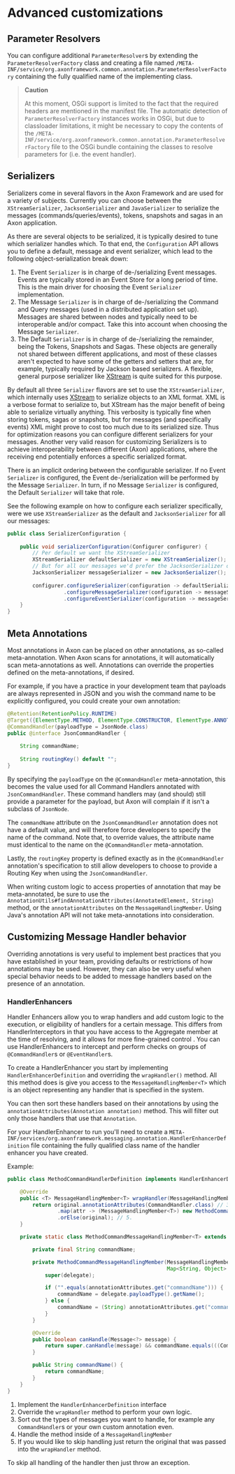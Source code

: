 # Advanced customizations

## Parameter Resolvers

You can configure additional `ParameterResolver`s by extending the `ParameterResolverFactory` class and creating a file named `/META-INF/service/org.axonframework.common.annotation.ParameterResolverFactory` containing the fully qualified name of the implementing class.

> **Caution**
>
> At this moment, OSGi support is limited to the fact that the required headers are mentioned in the manifest file. The automatic detection of `ParameterResolverFactory` instances works in OSGi, but due to classloader limitations, it might be necessary to copy the contents of the `/META-INF/service/org.axonframework.common.annotation.ParameterResolverFactory` file to the OSGi bundle containing the classes to resolve parameters for \(i.e. the event handler\).

## Serializers

Serializers come in several flavors in the Axon Framework and are used for a variety of subjects. Currently you can choose between the `XStreamSerializer`, `JacksonSerializer` and `JavaSerializer` to serialize the messages (commands/queries/events), tokens, snapshots and sagas in an Axon application. 

As there are several objects to be serialized, it is typically desired to tune which serializer handles which. To that end, the `Configuration` API allows you to define a default, message and event serializer, which lead to the following object-serialization break down:

1. The Event `Serializer` is in charge of de-/serializing Event messages. Events are typically stored in an Event Store for a long period of time. This is the main driver for choosing the Event `Serializer` implementation.
2. The Message `Serializer` is in charge of de-/serializing the Command and Query messages (used in a distributed application set up). Messages are shared between nodes and typically need to be interoperable and/or compact. Take this into account when choosing the Message `Serializer`. 
3. The Default `Serializer` is in charge of de-/serializing the remainder, being the Tokens, Snapshots and Sagas. These objects are generally not shared between different applications, and most of these classes aren't expected to have some of the getters and setters that are, for example, typically required by Jackson based serializers. A flexible, general purpose serializer like [XStream](http://x-stream.github.io/) is quite suited for this purpose.

By default all three `Serializer` flavors are set to use the `XStreamSerializer`, which internally uses [XStream](http://x-stream.github.io/) to serialize objects to an XML format. XML is a verbose format to serialize to, but XStream has the major benefit of being able to serialize virtually anything. This verbosity is typically fine when storing tokens, sagas or snapshots, but for messages (and specifically events) XML might prove to cost too much due to its serialized size. Thus for optimization reasons you can configure different serializers for your messages. Another very valid reason for customizing Serializers is to achieve interoperability between different (Axon) applications, where the receiving end potentially enforces a specific serialized format.

There is an implicit ordering between the configurable serializer. If no Event `Serializer` is configured, the Event de-/serialization will be performed by the Message `Serializer`. In turn, if no Message `Serializer` is configured, the Default `Serializer` will take that role.

See the following example on how to configure each serializer specifically, were we use `XStreamSerializer` as the default and `JacksonSerializer` for all our messages: 

```java
public class SerializerConfiguration {
    
    public void serializerConfiguration(Configurer configurer) {
        // Per default we want the XStreamSerializer
        XStreamSerializer defaultSerializer = new XStreamSerializer();
        // But for all our messages we'd prefer the JacksonSerializer due to JSON its smaller format
        JacksonSerializer messageSerializer = new JacksonSerializer();
        
        configurer.configureSerializer(configuration -> defaultSerializer)
                  .configureMessageSerializer(configuration -> messageSerializer)
                  .configureEventSerializer(configuration -> messageSerializer);
    }
}

```

## Meta Annotations

Most annotations in Axon can be placed on other annotations, as so-called meta-annotation. When Axon scans for annotations, it will automatically scan meta-annotations as well. Annotations can override the properties defined on the meta-annotations, if desired.

For example, if you have a practice in your development team that payloads are always represented in JSON and you wish the command name to be explicitly configured, you could create your own annotation:
```java
@Retention(RetentionPolicy.RUNTIME)
@Target({ElementType.METHOD, ElementType.CONSTRUCTOR, ElementType.ANNOTATION_TYPE})
@CommandHandler(payloadType = JsonNode.class)
public @interface JsonCommandHandler {
    
    String commandName;
    
    String routingKey() default "";
}
```

By specifying the `payloadType` on the `@CommandHandler` meta-annotation, this becomes the value used for all Command Handlers annotated with `JsonCommandHandler`. These command handlers may (and should) still provide a parameter for the payload, but Axon will complain if it isn't a subclass of `JsonNode`.

The `commandName` attribute on the `JsonCommandHandler` annotation does not have a default value, and will therefore force developers to specify the name of the command. Note that, to override values, the attribute name must identical to the name on the `@CommandHandler` meta-annotation.

Lastly, the `routingKey` property is defined exactly as in the `@CommandHandler` annotation's specification to still allow developers to choose to provide a Routing Key when using the `JsonCommandHandler`.

When writing custom logic to access properties of annotation that may be meta-annotated, be sure to use the `AnnotationUtils#findAnnotationAttributes(AnnotatedElement, String)` method, or the `annotationAttributes` on the `MessageHandlingMember`. Using Java's annotation API will not take meta-annotations into consideration.

## Customizing Message Handler behavior

Overriding annotations is very useful to implement best practices that you have established in your team, providing defaults or restrictions of how annotations may be used. However, they can also be very useful when special behavior needs to be added to message handlers based on the presence of an annotation.

### HandlerEnhancers

Handler Enhancers allow you to wrap handlers and add custom logic to the execution, or eligibility of handlers for a certain message. This differs from HandlerInterceptors in that you have access to the Aggregate member at the time of resolving, and it allows for more fine-grained control
.
You can use HandlerEnhancers to intercept and perform checks on groups of `@CommandHandler`s or `@EventHandler`s. 

To create a HandlerEnhancer you start by implementing `HandlerEnhancerDefinition` and overriding the `wrapHandler()` method. 
All this method does is give you access to the `MessageHandlingMember<T>` which is an object representing any handler that is specified in the system. 

You can then sort these handlers based on their annotations by using the `annotationAttributes(Annotation annotation)` method. This will filter out only those handlers that use that `Annotation`.

For your HandlerEnhancer to run you'll need to create a `META-INF/services/org.axonframework.messaging.annotation.HandlerEnhancerDefinition` file containing
the fully qualified class name of the handler enhancer you have created.

Example:

```java
public class MethodCommandHandlerDefinition implements HandlerEnhancerDefinition { // 1.

    @Override
    public <T> MessageHandlingMember<T> wrapHandler(MessageHandlingMember<T> original) { // 2.
        return original.annotationAttributes(CommandHandler.class) // 3.
                .map(attr -> (MessageHandlingMember<T>) new MethodCommandMessageHandlingMember(original, attr))
                .orElse(original); // 5.
    }

    private static class MethodCommandMessageHandlingMember<T> extends WrappedMessageHandlingMember<T>{

        private final String commandName;

        private MethodCommandMessageHandlingMember(MessageHandlingMember<T> delegate,
                                                   Map<String, Object> annotationAttributes) {
            super(delegate);

            if ("".equals(annotationAttributes.get("commandName"))) {
                commandName = delegate.payloadType().getName();
            } else {
                commandName = (String) annotationAttributes.get("commandName");
            }
        }

        @Override
        public boolean canHandle(Message<?> message) {
            return super.canHandle(message) && commandName.equals(((CommandMessage) message).getCommandName()); // 4.
        }

        public String commandName() {
            return commandName;
        }
    }
}
```

1. Implement the `HandlerEnhancerDefinition` interface
2. Override the `wrapHandler` method to perform your own logic.
3. Sort out the types of messages you want to handle, for example any `CommandHandler`s or your own custom annotation even.
4. Handle the method inside of a `MessageHandlingMember`
5. If you would like to skip handling just return the original that was passed into the `wrapHandler` method.

To skip all handling of the handler then just throw an exception.

